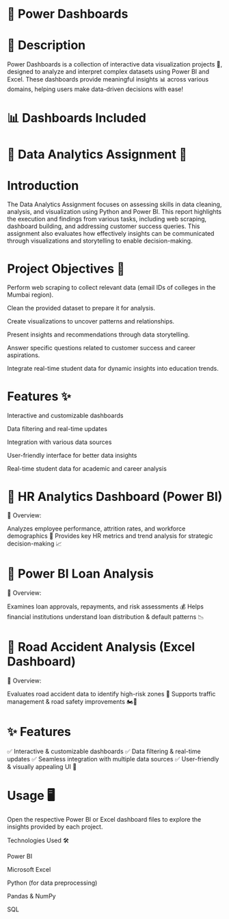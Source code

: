 # 🚀 Power Dashboards

# 📌 Description
Power Dashboards is a collection of interactive data visualization projects 🎯, designed to analyze and interpret complex datasets using Power BI and Excel. These dashboards provide meaningful insights 📊 across various domains, helping users make data-driven decisions with ease!

  # 📊 Dashboards Included

# 🔹 Data Analytics Assignment 📌
#  Introduction
The Data Analytics Assignment focuses on assessing skills in data cleaning, analysis, and visualization using Python and Power BI. This report highlights the execution and findings from various tasks, including web scraping, dashboard building, and addressing customer success queries.
This assignment also evaluates how effectively insights can be communicated through visualizations and storytelling to enable decision-making.

# Project Objectives 🎯

Perform web scraping to collect relevant data (email IDs of colleges in the Mumbai region).

Clean the provided dataset to prepare it for analysis.

Create visualizations to uncover patterns and relationships.

Present insights and recommendations through data storytelling.

Answer specific questions related to customer success and career aspirations.

Integrate real-time student data for dynamic insights into education trends.

# Features ✨

Interactive and customizable dashboards

Data filtering and real-time updates

Integration with various data sources

User-friendly interface for better data insights

Real-time student data for academic and career analysis



# 🔹 HR Analytics Dashboard (Power BI)
📌 Overview:

Analyzes employee performance, attrition rates, and workforce demographics 👥
Provides key HR metrics and trend analysis for strategic decision-making 📈

# 🔹 Power BI Loan Analysis
📌 Overview:

Examines loan approvals, repayments, and risk assessments 💰
Helps financial institutions understand loan distribution & default patterns 📉

# 🔹 Road Accident Analysis (Excel Dashboard)
📌 Overview:

Evaluates road accident data to identify high-risk zones 🚦
Supports traffic management & road safety improvements 🏍️🚗

# ✨ Features
✅ Interactive & customizable dashboards
✅ Data filtering & real-time updates
✅ Seamless integration with multiple data sources
✅ User-friendly & visually appealing UI 🎨


# Usage 🖥️

Open the respective Power BI or Excel dashboard files to explore the insights provided by each project.

Technologies Used 🛠️

Power BI

Microsoft Excel

Python (for data preprocessing)

Pandas & NumPy

SQL
